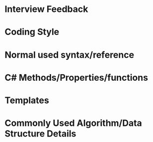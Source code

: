 # Interview Feedback
# Coding Style
# Normal used syntax/reference
# C# Methods/Properties/functions
# Templates
# Commonly Used Algorithm/Data Structure Details
